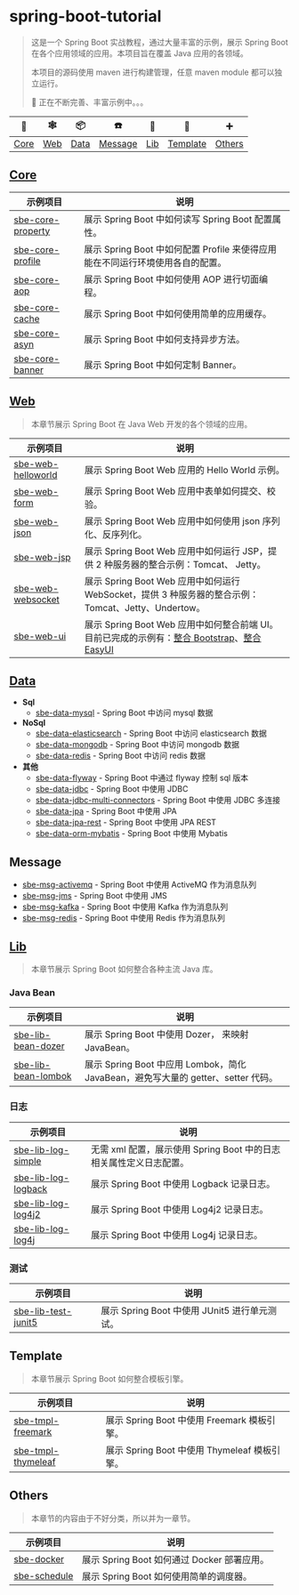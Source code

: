 # spring-boot-tutorial

> 这是一个 Spring Boot 实战教程，通过大量丰富的示例，展示 Spring Boot 在各个应用领域的应用。本项目旨在覆盖 Java 应用的各领域。
>
> 本项目的源码使用 maven 进行构建管理，任意 maven module 都可以独立运行。
>
> :construction: 正在不断完善、丰富示例中。。。

|         :gem:          |    :spider_web:     |       :package:        |       :phone:       |       :link:        |        :bento:        | :heavy_plus_sign: |
| :--------------------: | :-----------------: | :--------------------: | :-----------------: | :-----------------: | :-------------------: | ----------------- |
| [Core](#corecodescore) | [Web](#webcodesweb) | [Data](#datacodesdata) | [Message](#message) | [Lib](#libcodeslib) | [Template](#template) | [Others](#others) |

## [Core](codes/core)

| 示例项目                                          | 说明                                                         |
| ------------------------------------------------- | ------------------------------------------------------------ |
| [sbe-core-property](codes/core/sbe-core-property) | 展示 Spring Boot 中如何读写 Spring Boot 配置属性。           |
| [sbe-core-profile](codes/core/sbe-core-profile)   | 展示 Spring Boot 中如何配置 Profile 来使得应用能在不同运行环境使用各自的配置。 |
| [sbe-core-aop](codes/core/sbe-core-aop)           | 展示 Spring Boot 中如何使用 AOP 进行切面编程。               |
| [sbe-core-cache](codes/core/sbe-core-cache)       | 展示 Spring Boot 中如何使用简单的应用缓存。                  |
| [sbe-core-asyn](codes/core/sbe-core-asyn)         | 展示 Spring Boot 中如何支持异步方法。                        |
| [sbe-core-banner](codes/core/sbe-core-banner)     | 展示 Spring Boot 中如何定制 Banner。                         |

## [Web](codes/web)

> 本章节展示 Spring Boot 在 Java Web 开发的各个领域的应用。

| 示例项目                                           | 说明                                                                                                                                                                               |
| -------------------------------------------------- | ---------------------------------------------------------------------------------------------------------------------------------------------------------------------------------- |
| [sbe-web-helloworld](codes/web/sbe-web-helloworld) | 展示 Spring Boot Web 应用的 Hello World 示例。                                                                                                                                     |
| [sbe-web-form](codes/web/sbe-web-form)             | 展示 Spring Boot Web 应用中表单如何提交、校验。                                                                                                                                    |
| [sbe-web-json](codes/web/sbe-web-json)             | 展示 Spring Boot Web 应用中如何使用 json 序列化、反序列化。                                                                                                                        |
| [sbe-web-jsp](codes/web/sbe-web-jsp)               | 展示 Spring Boot Web 应用中如何运行 JSP，提供 2 种服务器的整合示例：Tomcat、 Jetty。                                                                                               |
| [sbe-web-websocket](codes/web/sbe-web-websocket)   | 展示 Spring Boot Web 应用中如何运行 WebSocket，提供 3 种服务器的整合示例：Tomcat、Jetty、Undertow。                                                                                |
| [sbe-web-ui](codes/web/sbe-web-ui)                 | 展示 Spring Boot Web 应用中如何整合前端 UI。目前已完成的示例有：[整合 Bootstrap](codes/web/sbe-web-ui/sbe-web-ui-bootstrap)、[整合 EasyUI](codes/web/sbe-web-ui/sbe-web-ui-easyui) |

## [Data](codes/data)

- **Sql**
  - [sbe-data-mysql](codes/data/sbe-data-mysql) - Spring Boot 中访问 mysql 数据
- **NoSql**
  - [sbe-data-elasticsearch](codes/data/sbe-data-elasticsearch) - Spring Boot 中访问 elasticsearch 数据
  - [sbe-data-mongodb](codes/data/sbe-data-mongodb) - Spring Boot 中访问 mongodb 数据
  - [sbe-data-redis](codes/data/sbe-data-redis) - Spring Boot 中访问 redis 数据
- **其他**
  - [sbe-data-flyway](codes/data/sbe-data-flyway) - Spring Boot 中通过 flyway 控制 sql 版本
  - [sbe-data-jdbc](codes/data/sbe-data-jdbc) - Spring Boot 中使用 JDBC
  - [sbe-data-jdbc-multi-connectors](codes/data/sbe-data-jdbc-multi-connectors) - Spring Boot 中使用 JDBC 多连接
  - [sbe-data-jpa](codes/data/sbe-data-jpa) - Spring Boot 中使用 JPA
  - [sbe-data-jpa-rest](codes/data/sbe-data-jpa-rest) - Spring Boot 中使用 JPA REST
  - [sbe-data-orm-mybatis](codes/data/sbe-data-orm-mybatis) - Spring Boot 中使用 Mybatis

## Message

- [sbe-msg-activemq](codes/message/sbe-msg-activemq) - Spring Boot 中使用 ActiveMQ 作为消息队列
- [sbe-msg-jms](codes/message/sbe-msg-jms) - Spring Boot 中使用 JMS
- [sbe-msg-kafka](codes/message/sbe-msg-kafka) - Spring Boot 中使用 Kafka 作为消息队列
- [sbe-msg-redis](codes/message/sbe-msg-redis) - Spring Boot 中使用 Redis 作为消息队列

## [Lib](codes/lib)

> 本章节展示 Spring Boot 如何整合各种主流 Java 库。

### Java Bean

| 示例项目                                              | 说明                                                                              |
| ----------------------------------------------------- | --------------------------------------------------------------------------------- |
| [sbe-lib-bean-dozer](codes/core/sbe-lib-bean-dozer)   | 展示 Spring Boot 中使用 Dozer， 来映射 JavaBean。                                 |
| [sbe-lib-bean-lombok](codes/core/sbe-lib-bean-lombok) | 展示 Spring Boot 中应用 Lombok，简化 JavaBean，避免写大量的 getter、setter 代码。 |

### 日志

| 示例项目                                             | 说明                                                               |
| ---------------------------------------------------- | ------------------------------------------------------------------ |
| [sbe-lib-log-simple](codes/log/sbe-lib-log-simple)   | 无需 xml 配置，展示使用 Spring Boot 中的日志相关属性定义日志配置。 |
| [sbe-lib-log-logback](codes/log/sbe-lib-log-logback) | 展示 Spring Boot 中使用 Logback 记录日志。                         |
| [sbe-lib-log-log4j2](codes/log/sbe-lib-log-log4j2)   | 展示 Spring Boot 中使用 Log4j2 记录日志。                          |
| [sbe-lib-log-log4j](codes/log/sbe-lib-log-log4j)     | 展示 Spring Boot 中使用 Log4j 记录日志。                           |

### 测试

| 示例项目                                              | 说明                                          |
| ----------------------------------------------------- | --------------------------------------------- |
| [sbe-lib-test-junit5](codes/test/sbe-lib-test-junit5) | 展示 Spring Boot 中使用 JUnit5 进行单元测试。 |

## Template

> 本章节展示 Spring Boot 如何整合模板引擎。

| 示例项目                                            | 说明                                         |
| --------------------------------------------------- | -------------------------------------------- |
| [sbe-tmpl-freemark](codes/tmpl/sbe-tmpl-freemark)   | 展示 Spring Boot 中使用 Freemark 模板引擎。  |
| [sbe-tmpl-thymeleaf](codes/tmpl/sbe-tmpl-thymeleaf) | 展示 Spring Boot 中使用 Thymeleaf 模板引擎。 |

## Others

> 本章节的内容由于不好分类，所以并为一章节。

| 示例项目                                  | 说明                                        |
| ----------------------------------------- | ------------------------------------------- |
| [sbe-docker](codes/others/sbe-docker)     | 展示 Spring Boot 如何通过 Docker 部署应用。 |
| [sbe-schedule](codes/others/sbe-schedule) | 展示 Spring Boot 如何使用简单的调度器。     |
